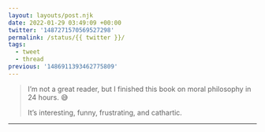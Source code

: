 ```yaml
---
layout: layouts/post.njk
date: 2022-01-29 03:49:09 +00:00
twitter: '1487271570569527298'
permalink: /status/{{ twitter }}/
tags: 
  - tweet
  - thread
previous: '1486911393462775809'
---
```


> I’m not a great reader, but I finished this book on moral philosophy in 24 hours. 😅
> 
> It’s interesting, funny, frustrating, and cathartic.

---
